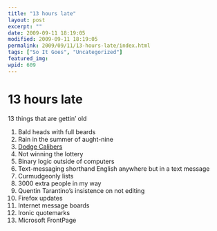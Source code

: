 ```yaml
---
title: "13 hours late"
layout: post
excerpt: ""
date: 2009-09-11 18:19:05
modified: 2009-09-11 18:19:05
permalink: 2009/09/11/13-hours-late/index.html
tags: ["So It Goes", "Uncategorized"]
featured_img: 
wpid: 609
---
```


# 13 hours late

13 things that are gettin’ old

1. Bald heads with full beards
2. Rain in the summer of aught-nine
3. [Dodge Calibers](http://www.patrickjohanneson.com/deardiary/2007/09/06/13-things-about-the-car-i-rented-on-the-long-weekend/)
4. Not winning the lottery
5. Binary logic outside of computers
6. Text-messaging shorthand English anywhere but in a text message
7. Curmudgeonly lists
8. 3000 extra people in my way
9. Quentin Tarantino’s insistence on not editing
10. Firefox updates
11. Internet message boards
12. Ironic quotemarks
13. Microsoft FrontPage